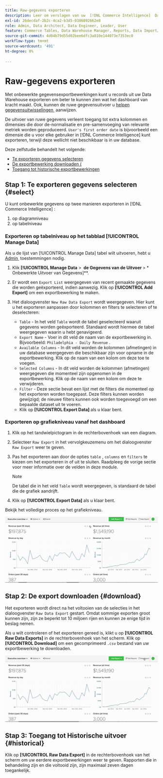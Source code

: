 ```yaml
---
title: Raw-gegevens exporteren
description: Leer om verslagen van uw  [!DNL Commerce Intelligence]  Data Warehouse uit te voeren om een dichtere blik te krijgen bij wat uw dashboard aandrijft.
exl-id: 26decdaf-2b2c-4ca2-b3d5-0386892662e8
role: Admin, Data Architect, Data Engineer, Leader, User
feature: Commerce Tables, Data Warehouse Manager, Reports, Data Import/Export
source-git-commit: 4d04b79d55d02bee6dfc3a810e144073e7353ec0
workflow-type: tm+mt
source-wordcount: '491'
ht-degree: 0%

---
```


# Raw-gegevens exporteren

Met onbewerkte gegevensexportbewerkingen kunt u records uit uw Data Warehouse exporteren om beter te kunnen zien wat het dashboard van kracht maakt. Ook, kunnen de ruwe gegevensuitvoer u [&#x200B; helpen gegevensuitwisselingen &#x200B;](https://experienceleague.adobe.com/docs/commerce-knowledge-base/kb/troubleshooting/miscellaneous/using-data-exports-to-pinpoint-discrepancies.html?lang=nl-NL) aanwijzen.

De uitvoer van ruwe gegevens verleent toegang tot extra kolommen en dimensies die door de-normalisatie en pre-samenvoeging van relevante metriek worden geproduceerd. `User's first order date` is bijvoorbeeld een dimensie die u voor elke gebruiker in [!DNL Commerce Intelligence] kunt exporteren, terwijl deze wellicht niet beschikbaar is in uw database.

Deze zelfstudie behandelt het volgende:

* [Te exporteren gegevens selecteren](#select)
* [De exportbewerking downloaden (](#download)
* [Toegang tot historische exportbewerkingen](#historical)

## Stap 1: Te exporteren gegevens selecteren {#select}

U kunt onbewerkte gegevens op twee manieren exporteren in [!DNL Commerce Intelligence] :

1. op diagramniveau
1. op tabelniveau

### Exporteren op tabelniveau op het tabblad [!UICONTROL Manage Data]

Als u de lijst van [!UICONTROL Manage Data] tabel wilt uitvoeren, hebt u [&#x200B; Admin &#x200B;](../administrator/user-management/user-management.md) toestemmingen nodig.

1. Klik **[!UICONTROL Manage Data** > **&#x200B; de Gegevens van de Uitvoer &#x200B;**> * Onbewerkte Uitvoer van Gegevens]**.
1. Er wordt een `Export List` weergegeven van recent gemaakte gegevens die worden geëxporteerd, indien aanwezig. Klik op **[!UICONTROL Add Export]** om een exportbewerking te maken.
1. Het dialoogvenster `New Raw Data Export` wordt weergegeven. Hier kunt u het exporteren aanpassen door kolommen en filters te selecteren of te deselecteren:

   * `Table` - In het veld `Table` wordt de tabel geselecteerd waaruit gegevens worden geëxporteerd. Standaard wordt hiermee de tabel weergegeven waarin u hebt genavigeerd.
   * `Export Name` - Voer in dit veld de naam van de exportbewerking in. Bijvoorbeeld: `Philadelphia - Daily Revenue` .
   * `Available Columns` - In dit veld worden de kolommen (afmetingen) in uw database weergegeven die beschikbaar zijn voor opname in de exportbewerking. Klik op de naam van een kolom om deze toe te voegen.
   * `Selected Columns` - In dit veld worden de kolommen (afmetingen) weergegeven die momenteel zijn opgenomen in de exportbewerking. Klik op de naam van een kolom om deze te verwijderen.
   * `Filter` - Deze sectie bevat een lijst met de filters die momenteel op het exporteren worden toegepast. Deze filters kunnen worden gewijzigd; de nieuwe filters kunnen ook worden toegevoegd om een bepaalde dataset uit te voeren.
   * Klik op **[!UICONTROL Export Data]** als u klaar bent.

### Exporteren op grafiekniveau vanaf het dashboard

1. Klik op het tandwielpictogram in de rechterbovenhoek van een diagram.

1. Selecteer `Raw Export` in het vervolgkeuzemenu om het dialoogvenster `Raw Export` weer te geven.

1. Pas het exporteren aan door de opties `table` , `columns` en `filters` te kiezen om het exporteren in of uit te sluiten. Raadpleeg de vorige sectie voor meer informatie over de velden in deze module.

   >[!NOTE]
   >
   >De tabel die in het veld `Table` wordt weergegeven, is standaard de tabel die de grafiek aandrijft.

1. Klik op **[!UICONTROL Export Data]** als u klaar bent.

Bekijk het volledige proces op het grafiekniveau.

![&#x200B; Geanimeerde demonstratie van het uitvoeren van ruwe gegevens van een grafiek &#x200B;](../assets/Chart-level_export.gif)

## Stap 2: De export downloaden {#download}

Het exporteren wordt direct na het voltooien van de selecties in het dialoogvenster `Raw Data Export` gestart. Omdat sommige exporten groot kunnen zijn, zijn ze beperkt tot 10 miljoen rijen en kunnen ze enige tijd in beslag nemen.

Als u wilt controleren of het exporteren gereed is, klikt u op **[!UICONTROL Raw Data Exports]** in de rechterbovenhoek van het scherm. Klik op **[!UICONTROL Download]** om een gecomprimeerd `.csv` bestand van uw exportbewerking te downloaden.

![&#x200B; Geanimeerde demonstratie van het downloaden van een uitgevoerd Csv- dossier &#x200B;](../assets/Downloading_export.gif)

## Stap 3: Toegang tot Historische uitvoer {#historical}

Klik op **[!UICONTROL Raw Data Export]** in de rechterbovenhoek van het scherm om uw eerdere exportbewerkingen weer te geven. Rapporten die in behandeling zijn en die voltooid zijn, zijn maximaal zeven dagen toegankelijk.
